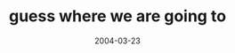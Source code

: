 ---
layout: base.njk
title : 'guess where we are going to' 
view_title : 'guess where we are going to' 
year : '2004' 
date : '2004-03-23' 
img_file : '/drawing/guesswherewearegoingto.png' 
html_file : 'guesswherewearegoingto' 
next_html : 'dontletusinthedark.html' 
year_order : '49' 
permalink : "title/{{html_file}}.html"
---